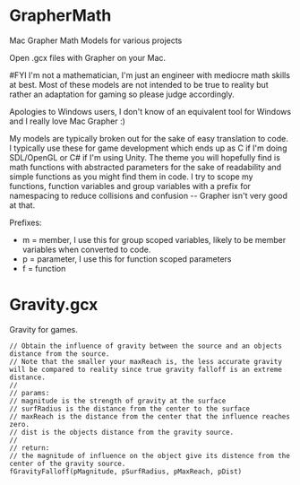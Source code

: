# GrapherMath
Mac Grapher Math Models for various projects

Open .gcx files with Grapher on your Mac.

#FYI
I'm not a mathematician, I'm just an engineer with mediocre math skills at best. Most of these models are not intended to be true to reality but rather an adaptation for gaming so please judge accordingly.

Apologies to Windows users, I don't know of an equivalent tool for Windows and I really love Mac Grapher :)

My models are typically broken out for the sake of easy translation to code.  I typically use these for game development which ends up as C if I'm doing SDL/OpenGL or C# if I'm using Unity.  The theme you will hopefully find is math functions with abstracted parameters for the sake of readability and simple functions as you might find them in code.  I try to scope my functions, function variables and group variables with a prefix for namespacing to reduce collisions and confusion -- Grapher isn't very good at that.

Prefixes:
* m = member, I use this for group scoped variables, likely to be member variables when converted to code.
* p = parameter, I use this for function scoped parameters
* f = function

# Gravity.gcx
Gravity for games.

```
// Obtain the influence of gravity between the source and an objects distance from the source.
// Note that the smaller your maxReach is, the less accurate gravity will be compared to reality since true gravity falloff is an extreme distance.
//
// params:
// magnitude is the strength of gravity at the surface
// surfRadius is the distance from the center to the surface
// maxReach is the distance from the center that the influence reaches zero.
// dist is the objects distance from the gravity source.
//
// return:
// the magnitude of influence on the object give its distence from the center of the gravity source.
fGravityFalloff(pMagnitude, pSurfRadius, pMaxReach, pDist)
```

